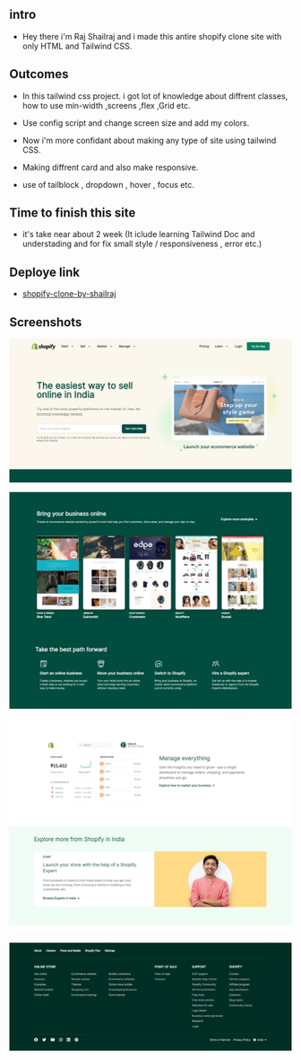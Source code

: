 ## intro

- Hey there i'm Raj Shailraj and i made this antire shopify clone site with only HTML and Tailwind CSS.

## Outcomes

- In this tailwind css project. i got lot of knowledge about diffrent classes, how to use min-width ,screens ,flex ,Grid etc. 

- Use config script and change screen size and add my colors.

- Now i'm more confidant about making any type of site using tailwind CSS.

- Making diffrent card and also make responsive.

- use of tailblock , dropdown , hover , focus etc.

## Time to finish this site

- it's take near about 2 week (It iclude learning Tailwind Doc and understading and for fix small style / responsiveness , error etc.)

## Deploye link

- [shopify-clone-by-shailraj]()

## Screenshots

![Home page](./Screenshot/header-section-.jpeg) 

![cards section](./Screenshot/cards-section.jpeg)

![](./Screenshot/image-2.jpeg)

![](./Screenshot/desktop-footer.jpeg)